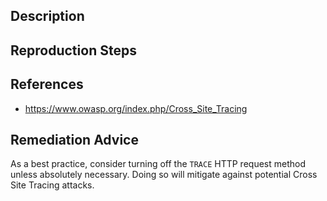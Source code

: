 ## Description


## Reproduction Steps


## References

- https://www.owasp.org/index.php/Cross_Site_Tracing


## Remediation Advice

As a best practice, consider turning off the `TRACE` HTTP request method unless absolutely necessary. Doing so will mitigate against potential Cross Site Tracing attacks.
